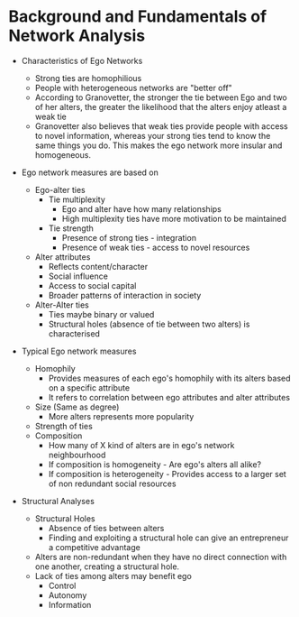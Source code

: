 # Background and Fundamentals of Network Analysis

- Characteristics of Ego Networks
  - Strong ties are homophilious
  - People with heterogeneous networks are "better off"
  - According to Granovetter, the stronger the tie between Ego and two of her alters, the greater the likelihood that the alters enjoy atleast a weak tie
  - Granovetter also believes that weak ties provide people with access to novel information, whereas your strong ties tend to know the same things you do. This makes the ego network more insular and homogeneous.

- Ego network measures are based on
  - Ego-alter ties
    - Tie multiplexity
      - Ego and alter have how many relationships
      - High multiplexity ties have more motivation to be maintained
    - Tie strength
      - Presence of strong ties - integration
      - Presence of weak ties - access to novel resources
  - Alter attributes
    - Reflects content/character
    - Social influence
    - Access to social capital
    - Broader patterns of interaction in society
  - Alter-Alter ties    
    - Ties maybe binary or valued
    - Structural holes (absence of tie between two alters) is characterised

- Typical Ego network measures
  - Homophily
    - Provides measures of each ego's homophily with its alters based on a specific attribute
    - It refers to correlation between ego attributes and alter attributes
  - Size (Same as degree)
    - More alters represents more popularity
  - Strength of ties
  - Composition
    - How many of X kind of alters are in ego's network neighbourhood
    - If composition is homogeneity - Are ego's alters all alike?
    - If composition is heterogeneity - Provides access to a larger set of non redundant social resources

- Structural Analyses
  - Structural Holes
    - Absence of ties between alters
    - Finding and exploiting a structural hole can give an entrepreneur a competitive advantage
  - Alters are non-redundant when they have no direct connection with one another, creating a structural hole.
  - Lack of ties among alters may benefit ego
    - Control
    - Autonomy
    - Information
